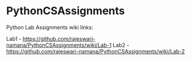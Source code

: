 # PythonCSAssignments

Python Lab Assignments wiki links:

Lab1 - https://github.com/rajeswari-namana/PythonCSAssignments/wiki/Lab-1
Lab2 - https://github.com/rajeswari-namana/PythonCSAssignments/wiki/Lab-2
